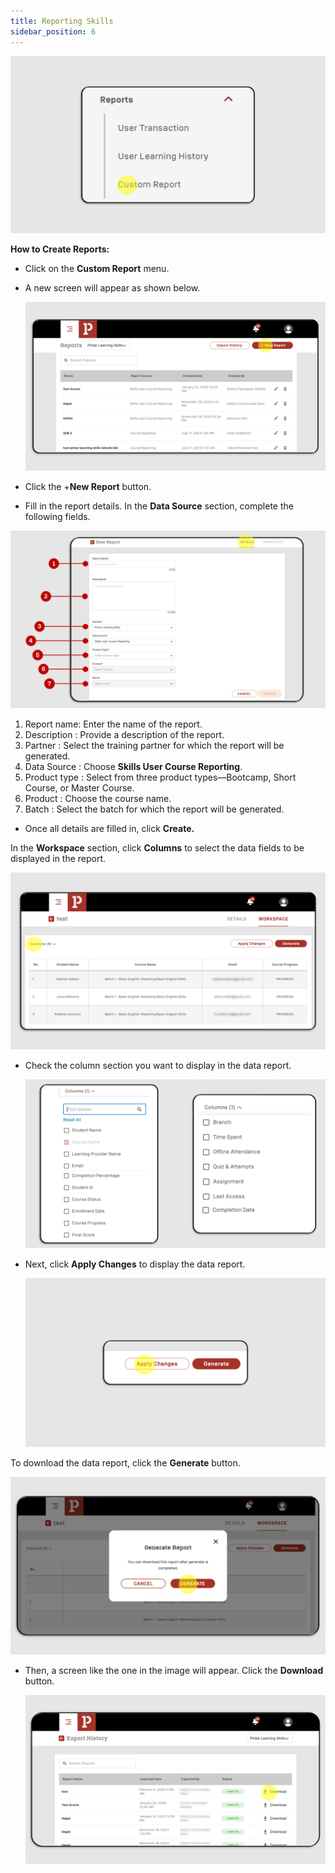 ```yaml
---
title: Reporting Skills
sidebar_position: 6
---
```

![](/img/reporting-skills_1.png)

**How to Create Reports:**

* Click on the **Custom Report** menu.
* A new screen will appear as shown below.

  ![](/img/reporting-skills_2.png)
* Click the +**New Report** button.
* Fill in the report details. In the **Data Source** section, complete the following fields.

![](/img/reporting-skills_3.png)

1. Report name: Enter the name of the report.
2. Description : Provide a description of the report.
3. Partner : Select the training partner for which the report will be generated.
4. Data Source : Choose **Skills User Course Reporting**.
5. Product type : Select from three product types—Bootcamp, Short Course, or Master Course. 
6. Product : Choose the course name. 
7. Batch : Select the batch for which the report will be generated. 

* Once all details are filled in, click **Create.**



In the **Workspace** section, click **Columns** to select the data fields to be displayed in the report. 

![](/img/reporting-skills_4.png)

* Check the column section you want to display in the data report.

  ![](/img/reporting-skills_5.png)
* Next, click **Apply Changes** to display the data report.

  ![](/img/reporting-skills_6.png)

To download the data report, click the **Generate** button.

![](/img/reporting-skills_7.png)

* Then, a screen like the one in the image will appear. Click the **Download** button.

  ![](/img/reporting-skills_8.png)
